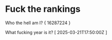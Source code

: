 # Fuck the rankings

Who the hell am I?
{ 16287224 }

What fucking year is it?
[ 2025-03-21T17:50:00Z ]
